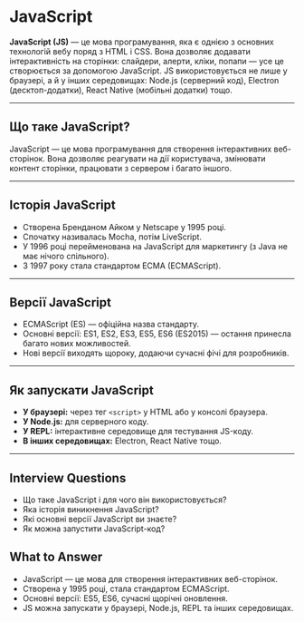 # JavaScript

**JavaScript (JS)** — це мова програмування, яка є однією з основних технологій вебу поряд з HTML і CSS. Вона дозволяє додавати інтерактивність на сторінки: слайдери, алерти, кліки, попапи — усе це створюється за допомогою JavaScript.
JS використовується не лише у браузері, а й у інших середовищах: Node.js (серверний код), Electron (десктоп-додатки), React Native (мобільні додатки) тощо.

---

## Що таке JavaScript?

JavaScript — це мова програмування для створення інтерактивних веб-сторінок.
Вона дозволяє реагувати на дії користувача, змінювати контент сторінки, працювати з сервером і багато іншого.

---

## Історія JavaScript

- Створена Бренданом Айком у Netscape у 1995 році.
- Спочатку називалась Mocha, потім LiveScript.
- У 1996 році перейменована на JavaScript для маркетингу (з Java не має нічого спільного).
- З 1997 року стала стандартом ECMA (ECMAScript).

---

## Версії JavaScript

- ECMAScript (ES) — офіційна назва стандарту.
- Основні версії: ES1, ES2, ES3, ES5, ES6 (ES2015) — остання принесла багато нових можливостей.
- Нові версії виходять щороку, додаючи сучасні фічі для розробників.

---

## Як запускати JavaScript

- **У браузері:** через тег `<script>` у HTML або у консолі браузера.
- **У Node.js:** для серверного коду.
- **У REPL:** інтерактивне середовище для тестування JS-коду.
- **В інших середовищах:** Electron, React Native тощо.

---

## Interview Questions

- Що таке JavaScript і для чого він використовується?
- Яка історія виникнення JavaScript?
- Які основні версії JavaScript ви знаєте?
- Як можна запустити JavaScript-код?

## What to Answer

- JavaScript — це мова для створення інтерактивних веб-сторінок.
- Створена у 1995 році, стала стандартом ECMAScript.
- Основні версії: ES5, ES6, сучасні щорічні оновлення.
- JS можна запускати у браузері, Node.js, REPL та інших середовищах.
